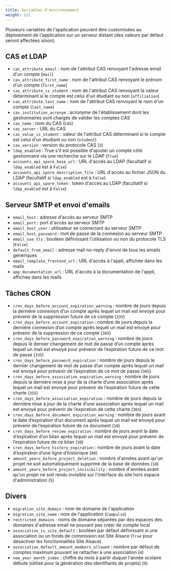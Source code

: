 ```yaml
---
title: Variables d'environnement
weight: 121
---
```


Plusieurs variables de l'application peuvent être customisées au déploiement de l'application sur un serveur distant (des valeurs par défaut seront affectées sinon).

## CAS et LDAP

- `cas_attribute_email` : nom de l'attribut CAS renvoyant l'adresse email d'un compte (`mail`)
- `cas_attribute_first_name` : nom de l'attribut CAS renvoyant le prénom d'un compte (`first_name`)
- `cas_attribute_is_student` : nom de l'attribut CAS renvoyant la valeur déterminant si le compte est celui d'un étudiant ou non (`affiliation`)
- `cas_attribute_last_name` : nom de l'attribut CAS renvoyant le nom d'un compte (`last_name`)
- `cas_institution_acronym` : acronyme de l'établissement dont les gestionnaires sont chargés de valider les comptes CAS
- `cas_name` : nom du CAS (`CAS`)
- `cas_server` : URL du CAS
- `cas_value_is_student` : valeur de l'attribut CAS déterminant si le compte est celui d'un étudiant ou non (`student`)
- `cas_version` : version du protocole CAS (`3`)
- `ldap_enabled` : True s'il est possible d'ajouter un compte côté gestionnaire via une recherche sur le LDAP (`True`)
- `accounts_api_spore_base_url` : URL d'accès au LDAP (facultatif si `ldap_enabled` est à `False`)
- `accounts_api_spore_description_file` : URL d'accès au fichier JSON du LDAP (facultatif si `ldap_enabled` est à `False`)
- `accounts_api_spore_token` : token d'accès au LDAP (facultatif si `ldap_enabled` est à `False`)

## Serveur SMTP et envoi d'emails

- `email_host` : adresse d'accès au serveur SMTP
- `email_port` : port d'accès au serveur SMTP
- `email_host_user` : utilisateur se connectant au serveur SMTP
- `email_host_password` : mot de passe de la connexion au serveur SMTP
- `email_use_tls` : booléen définissant l'utilisation ou non du protocole TLS (`False`)
- `default_from_email` : adresse mail no-reply d'envoi de tous les emails génériques
- `email_template_frontend_url` : URL d'accès à l'appli, affichée dans les mails
- `app_documentation_url` : URL d'accès à la documentation de l'appli, affichée dans les mails

## Tâches CRON

- `cron_days_before_account_expiration_warning` : nombre de jours depuis la dernière connexion d’un compte après lequel un mail est envoyé pour prévenir de la suppression future de ce compte (`335`)
- `cron_days_before_account_expiration` : nombre de jours depuis la dernière connexion d’un compte après lequel un mail est envoyé pour prévenir de la suppression de ce compte (`365`)
- `cron_days_before_password_expiration_warning` : nombre de jours depuis le dernier changement de mot de passe d’un compte après lequel un mail est envoyé pour prévenir de l’expiration future de ce mot de passe (`335`)
- `cron_days_before_password_expiration` : nombre de jours depuis le dernier changement de mot de passe d’un compte après lequel un mail est envoyé pour prévenir de l’expiration de ce mot de passe (`365`)
- `cron_days_before_association_expiration_warning` : nombre de jours depuis la dernière mise à jour de la charte d’une association après lequel un mail est envoyé pour prévenir de l’expiration future de cette charte (`355`)
- `cron_days_before_association_expiration` : nombre de jours depuis la dernière mise à jour de la charte d’une association après lequel un mail est envoyé pour prévenir de l’expiration de cette charte (`365`)
- `cron_days_before_document_expiration_warning` : nombre de jours avant la date d’expiration d’un document après lequel un mail est envoyé pour prévenir de l’expiration future de ce document (`10`)
- `cron_days_before_review_expiration` : nombre de jours avant la date d’expiration d’un bilan après lequel un mail est envoyé pour prévenir de l’expiration future de ce bilan (`30`)
- `cron_days_before_history_expiration` : nombre de jours avant la date d’expiration d’une ligne d’historique (`90`)
- `amount_years_before_project_deletion` : nombre d'années avant qu'un projet ne soit automatiquement supprimé de la base de données (`10`)
- `amount_years_before_project_invisibility` : nombre d'années avant qu'un projet ne soit rendu invisible sur l'interface du site hors espace d'administration (`5`)

## Divers

- `migration_site_domain` : nom de domaine de l'application
- `migration_site_name` : nom de l'application (`Campulse`)
- `restricted_domains` : noms de domaine séparées par des espaces des domaines d'adresse email ne pouvant pas créer de compte local
- `association_is_site_default` : booléen par défaut définissant si une association ou un fonds de commission est Site Alsace (`True` pour désactiver les fonctionnalités Site Alsace)
- `association_default_amount_members_allowed` : nombre par défaut de comptes maximum pouvant se rattacher à une association (`4`)
- `new_year_month_index` : chiffre du mois à partir duquel l'année scolaire débute (utilisé pour la génération des identifiants de projets) (`9`)
